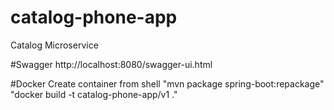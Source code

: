 # catalog-phone-app
Catalog Microservice

#Swagger
http://localhost:8080/swagger-ui.html

#Docker
Create container from shell 
	"mvn package spring-boot:repackage"
	"docker build -t catalog-phone-app/v1 ."